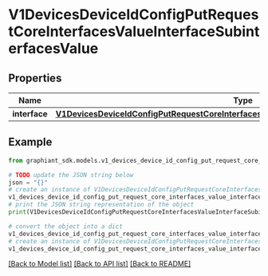 # V1DevicesDeviceIdConfigPutRequestCoreInterfacesValueInterfaceSubinterfacesValue


## Properties

Name | Type | Description | Notes
------------ | ------------- | ------------- | -------------
**interface** | [**V1DevicesDeviceIdConfigPutRequestCoreInterfacesValueInterfaceSubinterfacesValueInterface**](V1DevicesDeviceIdConfigPutRequestCoreInterfacesValueInterfaceSubinterfacesValueInterface.md) |  | [optional] 

## Example

```python
from graphiant_sdk.models.v1_devices_device_id_config_put_request_core_interfaces_value_interface_subinterfaces_value import V1DevicesDeviceIdConfigPutRequestCoreInterfacesValueInterfaceSubinterfacesValue

# TODO update the JSON string below
json = "{}"
# create an instance of V1DevicesDeviceIdConfigPutRequestCoreInterfacesValueInterfaceSubinterfacesValue from a JSON string
v1_devices_device_id_config_put_request_core_interfaces_value_interface_subinterfaces_value_instance = V1DevicesDeviceIdConfigPutRequestCoreInterfacesValueInterfaceSubinterfacesValue.from_json(json)
# print the JSON string representation of the object
print(V1DevicesDeviceIdConfigPutRequestCoreInterfacesValueInterfaceSubinterfacesValue.to_json())

# convert the object into a dict
v1_devices_device_id_config_put_request_core_interfaces_value_interface_subinterfaces_value_dict = v1_devices_device_id_config_put_request_core_interfaces_value_interface_subinterfaces_value_instance.to_dict()
# create an instance of V1DevicesDeviceIdConfigPutRequestCoreInterfacesValueInterfaceSubinterfacesValue from a dict
v1_devices_device_id_config_put_request_core_interfaces_value_interface_subinterfaces_value_from_dict = V1DevicesDeviceIdConfigPutRequestCoreInterfacesValueInterfaceSubinterfacesValue.from_dict(v1_devices_device_id_config_put_request_core_interfaces_value_interface_subinterfaces_value_dict)
```
[[Back to Model list]](../README.md#documentation-for-models) [[Back to API list]](../README.md#documentation-for-api-endpoints) [[Back to README]](../README.md)


